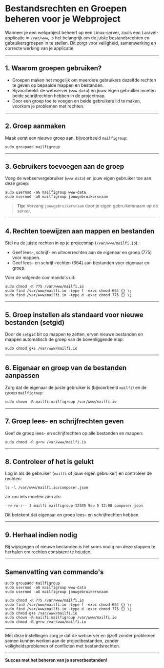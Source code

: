 # Bestandsrechten en Groepen beheren voor je Webproject

Wanneer je een webproject beheert op een Linux-server, zoals een Laravel-applicatie in `/var/www`, is het belangrijk om de juiste bestandsrechten en gebruikersgroepen in te stellen. Dit zorgt voor veiligheid, samenwerking en correcte werking van je applicatie.

---

## 1. Waarom groepen gebruiken?

- Groepen maken het mogelijk om meerdere gebruikers dezelfde rechten te geven op bepaalde mappen en bestanden.
- Bijvoorbeeld: de webserver (`www-data`) en jouw eigen gebruiker moeten beide schrijfrechten hebben in de projectmap.
- Door een groep toe te voegen en beide gebruikers lid te maken, voorkom je problemen met rechten.

---

## 2. Groep aanmaken

Maak eerst een nieuwe groep aan, bijvoorbeeld `mailfigroup`:

    sudo groupadd mailfigroup

---

## 3. Gebruikers toevoegen aan de groep

Voeg de webservergebruiker (`www-data`) en jouw eigen gebruiker toe aan deze groep:

    sudo usermod -aG mailfigroup www-data
    sudo usermod -aG mailfigroup jouwgebruikersnaam

> **Tip:** Vervang `jouwgebruikersnaam` door je eigen gebruikersnaam op de server.

---

## 4. Rechten toewijzen aan mappen en bestanden

Stel nu de juiste rechten in op je projectmap (`/var/www/mailfi.io`):

- Geef lees-, schrijf- en uitvoerrechten aan de eigenaar en groep (775) voor mappen.  
- Geef lees- en schrijf-rechten (664) aan bestanden voor eigenaar en groep.

Voer de volgende commando's uit:

    sudo chmod -R 775 /var/www/mailfi.io
    sudo find /var/www/mailfi.io -type f -exec chmod 664 {} \;
    sudo find /var/www/mailfi.io -type d -exec chmod 775 {} \;

---

## 5. Groep instellen als standaard voor nieuwe bestanden (setgid)

Door de `setgid` bit op mappen te zetten, erven nieuwe bestanden en mappen automatisch de groep van de bovenliggende map:

    sudo chmod g+s /var/www/mailfi.io

---

## 6. Eigenaar en groep van de bestanden aanpassen

Zorg dat de eigenaar de juiste gebruiker is (bijvoorbeeld `mailfi`) en de groep `mailfigroup`:

    sudo chown -R mailfi:mailfigroup /var/www/mailfi.io

---

## 7. Groep lees- en schrijfrechten geven

Geef de groep lees- en schrijfrechten op alle bestanden en mappen:

    sudo chmod -R g+rw /var/www/mailfi.io

---

## 8. Controleer of het is gelukt

Log in als de gebruiker (`mailfi` of jouw eigen gebruiker) en controleer de rechten:

    ls -l /var/www/mailfi.io/composer.json

Je zou iets moeten zien als:

    -rw-rw-r-- 1 mailfi mailfigroup 12345 Sep 5 12:00 composer.json

Dit betekent dat eigenaar en groep lees- en schrijfrechten hebben.

---

## 9. Herhaal indien nodig

Bij wijzigingen of nieuwe bestanden is het soms nodig om deze stappen te herhalen om rechten consistent te houden.

---

## Samenvatting van commando's

    sudo groupadd mailfigroup
    sudo usermod -aG mailfigroup www-data
    sudo usermod -aG mailfigroup jouwgebruikersnaam

    sudo chmod -R 775 /var/www/mailfi.io
    sudo find /var/www/mailfi.io -type f -exec chmod 664 {} \;
    sudo find /var/www/mailfi.io -type d -exec chmod 775 {} \;
    sudo chmod g+s /var/www/mailfi.io
    sudo chown -R mailfi:mailfigroup /var/www/mailfi.io
    sudo chmod -R g+rw /var/www/mailfi.io

---

Met deze instellingen zorg je dat de webserver en jijzelf zonder problemen samen kunnen werken aan de projectbestanden, zonder veiligheidsproblemen of conflicten met bestandsrechten.

---

**Succes met het beheren van je serverbestanden!**
